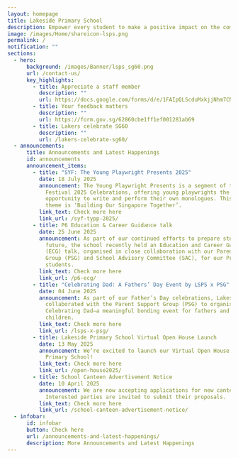 ```yaml
---
layout: homepage
title: Lakeside Primary School
description: Empower every student to make a positive impact on the community.
image: /images/Home/shareicon-lsps.png
permalink: /
notification: ""
sections:
  - hero:
      background: /images/Banner/lsps_sg60.png
      url: /contact-us/
      key_highlights:
        - title: Appreciate a staff member
          description: ""
          url: https://docs.google.com/forms/d/e/1FAIpQLScduMxkjjNhm7CNWqHyKdTfFis0E7BoILxPVI4V3qnj01pgKg/viewform
        - title: Your feedback matters
          description: ""
          url: https://form.gov.sg/62860cbe1ff1ef001281ab69
        - title: Lakers celebrate SG60
          description: ""
          url: /lakers-celebrate-sg60/
  - announcements:
      title: Announcements and Latest Happenings
      id: announcements
      announcement_items:
        - title: "SYF: The Young Playwright Presents 2025"
          date: 18 July 2025
          announcement: The Young Playwright Presents is a segment of the Singapore Youth
            Festival 2025 Celebrations, offering young playwrights the
            opportunity to write and perform their own monologues. This year’s
            theme is ‘Building Our Singapore Together’.
          link_text: Check more here
          link_url: /syf-typp-2025/
        - title: P6 Education & Career Guidance talk
          date: 25 June 2025
          announcement: As part of our continued efforts to prepare students for the
            future, the school recently held an Education and Career Guidance
            (ECG) talk, organised in close collaboration with our Parent Support
            Group (PSG) and School Advisory Committee (SAC), for our Primary 6
            students.
          link_text: Check more here
          link_url: /p6-ecg/
        - title: "Celebrating Dad: A Fathers’ Day Event by LSPS x PSG"
          date: 04 June 2025
          announcement: As part of our Father’s Day celebrations, Lakeside Primary
            collaborated with the Parent Support Group (PSG) to organise
            Celebrating Dad—a meaningful bonding event for fathers and their
            children.
          link_text: Check more here
          link_url: /lsps-x-psg/
        - title: Lakeside Primary School Virtual Open House Launch
          date: 13 May 2025
          announcement: We’re excited to launch our Virtual Open House for Lakeside
            Primary School!
          link_text: Check more here
          link_url: /open-house2025/
        - title: School Canteen Advertisement Notice
          date: 10 April 2025
          announcement: We are now accepting applications for new canteen vendors.
            Interested parties are invited to submit their proposals.
          link_text: Check more here
          link_url: /school-canteen-advertisement-notice/
  - infobar:
      id: infobar
      button: Check here
      url: /announcements-and-latest-happenings/
      description: More Announcements and Latest Happenings
---
```

